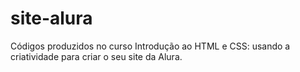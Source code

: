 # site-alura
Códigos produzidos no curso Introdução ao HTML e CSS: usando a criatividade para criar o seu site da Alura.
